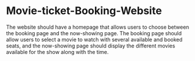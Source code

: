 # Movie-ticket-Booking-Website
The website should have a homepage that allows users to choose between the booking page and the now-showing page. The booking page should allow users to select a movie to watch with several available and booked seats, and the now-showing page should display the different movies available for the show along with the time.
